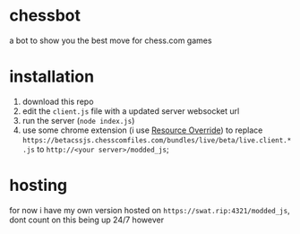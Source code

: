# chessbot
a bot to show you the best move for chess.com games

# installation
1. download this repo
2. edit the `client.js` file with a updated server websocket url
3. run the server (`node index.js`)
4. use some chrome extension (i use [Resource Override](https://chrome.google.com/webstore/detail/resource-override/pkoacgokdfckfpndoffpifphamojphii?hl=en)) to replace `https://betacssjs.chesscomfiles.com/bundles/live/beta/live.client.*.js` to `http://<your server>/modded_js`;

# hosting
for now i have my own version hosted on `https://swat.rip:4321/modded_js`, dont count on this being up 24/7 however
